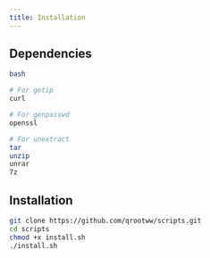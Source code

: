 ```yaml
---
title: Installation
---
```


## Dependencies
```bash
bash

# For getip
curl

# For genpasswd
openssl

# For unextract
tar
unzip
unrar
7z
```

## Installation
```bash
git clone https://github.com/qrootww/scripts.git
cd scripts
chmod +x install.sh
./install.sh
```